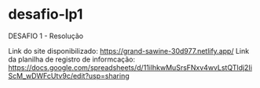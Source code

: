 # desafio-lp1
 DESAFIO 1 - Resolução

 Link do site disponibilizado: https://grand-sawine-30d977.netlify.app/
 Link da planilha de registro de informcação: https://docs.google.com/spreadsheets/d/11ilhkwMuSrsFNxv4wvLstQTldj2IiScM_wDWFcUtv9c/edit?usp=sharing
